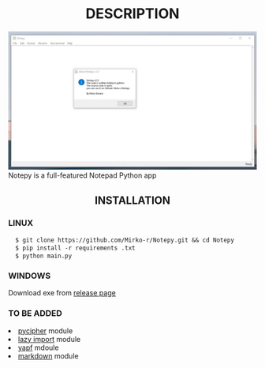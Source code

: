 <h1 align="center"> DESCRIPTION </h1>
<img src="https://github.com/Mirko-r/Notepy/blob/main/notepy2-0.jpg" border-radius=25px>
Notepy is a full-featured Notepad Python app

<h2 align="center">INSTALLATION</h2>
<h3>LINUX</h3>

```
  $ git clone https://github.com/Mirko-r/Notepy.git && cd Notepy
  $ pip install -r requirements .txt
  $ python main.py
```
<h3>WINDOWS</h3>

Download exe from <a href="https://github.com/Mirko-r/Notepy/releases/">release page</a>

<h3>TO BE ADDED</h3>
<li><a href="https://github.com/jameslyons/pycipher">pycipher</a> module</li>
<li><a href="https://github.com/mnmelo/lazy_import">lazy import</a> module</li>
<li><a href="https://github.com/google/yapf">yapf</a> mdoule</li>
<li><a href="https://github.com/Python-Markdown/markdown">markdown</a> module</li>
